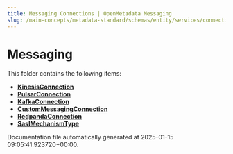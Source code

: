 ```yaml
---
title: Messaging Connections | OpenMetadata Messaging
slug: /main-concepts/metadata-standard/schemas/entity/services/connections/messaging
---
```


# Messaging

This folder contains the following items:

- [**KinesisConnection**](/main-concepts/metadata-standard/schemas/entity/services/connections/messaging/kinesisconnection)
- [**PulsarConnection**](/main-concepts/metadata-standard/schemas/entity/services/connections/messaging/pulsarconnection)
- [**KafkaConnection**](/main-concepts/metadata-standard/schemas/entity/services/connections/messaging/kafkaconnection)
- [**CustomMessagingConnection**](/main-concepts/metadata-standard/schemas/entity/services/connections/messaging/custommessagingconnection)
- [**RedpandaConnection**](/main-concepts/metadata-standard/schemas/entity/services/connections/messaging/redpandaconnection)
- [**SaslMechanismType**](/main-concepts/metadata-standard/schemas/entity/services/connections/messaging/saslmechanismtype)


Documentation file automatically generated at 2025-01-15 09:05:41.923720+00:00.
